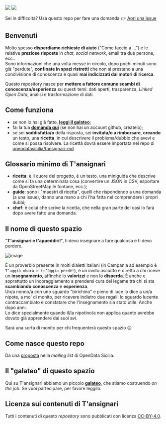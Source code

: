 [![](https://img.shields.io/github/last-commit/opendatasicilia/tansignari.svg?style=flat)](https://github.com/opendatasicilia/tansignari/commits/master)
[![](https://img.shields.io/github/issues/opendatasicilia/tansignari.svg?style=flat)](https://github.com/opendatasicilia/tansignari/issues)

Sei in difficoltà? Usa questo repo per fare una domanda 👉 [Apri una issue](https://github.com/opendatasicilia/tansignari/issues/new)

## Benvenuti

Molto spesso **disperdiamo richieste di aiuto** ("Come faccio a ...") e le relative **preziose risposte** in _chat_, _social network_, email tra due persone, ecc.. <br>Sono informazioni che una volta messe in circolo, dopo pochi minuti sono già "perdute", **confinate in spazi ristretti** che non si prestano a una condivisione di conoscenza e quasi **mai indicizzati dai motori di ricerca**.

Questo repository nasce per **mettere a fattore comune scambi di conoscenza/esperienza** su questi temi: dati aperti, trasparenza, _Linked Open Data_, analisi e trasformazione di dati.

## Come funziona

- se non lo hai già fatto, [**leggi il galateo**](https://festive-bohr-4ac225.netlify.com/galateo/);
- fai la tua [**domanda qui**](https://github.com/opendatasicilia/tansignari/issues/new) (se non hai un account github, createlo);
- se sei **soddisfatta/o** della risposta, sei **invitata/o a rimborsare**, **creando** un testo, una **ricetta**, in cui descrivere il problema/dubbio che avevi e come si possa risolvere. La ricettà dovrà essere importata nel repo di [opendatasicilia/tansignari-md](https://github.com/opendatasicilia/tansignari-md)


## Glossario minimo di T'ansignari

- **ricetta**: è il cuore del progetto, è un testo, una miniguida che descrive come si fa una determinata cosa (convertire un JSON in CSV, esportare da OpenStreetMap le fontane, ecc.);
- **guide**: sono i "maestri di ricetta", quelli che rispondendo a una domanda (a una issue), danno una mano a chi l'ha fatta nel comprendere i propri dubbi;
- **chef**: è colui che scrive la ricetta, che nella gran parte dei casi lo farà dopo avere fatto una domanda.

## Il nome di questo spazio

"**T'ansignari e t'appeddiri!**", ti devo insegnare a fare qualcosa e ti devo perdere.

![image](https://raw.githubusercontent.com/opendatasicilia/tansignari/master/static/nonnoNipote-825x510.jpg)

È un proverbio presente in molti dialetti italiani (in Campania ad esempio è `T’aggià mbarà e tt’àggia pèrdë!`), è un invito asciutto e diretto a chi riceve un **insegnamento**, affinché lo **valorizzi** e non lo **disperda**. È anche e soprattutto un incoraggiamento a prendersi cura del legame tra chi si sta **scambiando** **conoscenza** e **esperienza**.<br>
Un/a nonno/a con uno sguardo "birichino" e pieno di luce lo dice a un/a nipote, a mo' di monito, per ricevere indietro due regali: lo sguardo lucente contraccambiato e constatare che l'insegnamento sia stato utile. Anche dopo anni.<br>
Lo dice specialmente quando il/la nipotino/a non applica quanto avrebbe dovuto già apprendere dai suoi avi.

Sarà una sorta di monito per chi frequenterà questo spazio 😉

## Come nasce questo repo

Da una [proposta](https://groups.google.com/d/msg/opendatasicilia/chsV6FZg1qI/dFvHx_u-EAAJ) nella _mailing list_ di OpenData Sicilia.

## Il "galateo" di questo spazio

Qui su T'ansignari abbiamo un piccolo [**galateo**](./galateo.md), che stiamo costruendo _on the job_. Se vuoi partecipare, per favore leggilo.

## Licenza sui contenuti di T'ansignari

Tutti i contenuti di questo _repository_ sono pubblicati con licenza  [CC-BY-4.0](https://creativecommons.org/licenses/by/4.0/deed.it).
